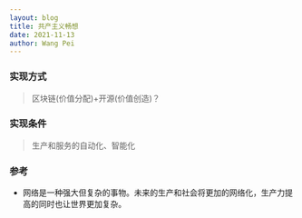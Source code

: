```yaml
---
layout: blog
title: 共产主义畅想
date: 2021-11-13
author: Wang Pei
---
```


### 实现方式

> 区块链(价值分配)+开源(价值创造)？

### 实现条件

> 生产和服务的自动化、智能化

### 参考

- 网络是一种强大但复杂的事物。未来的生产和社会将更加的网络化，生产力提高的同时也让世界更加复杂。

